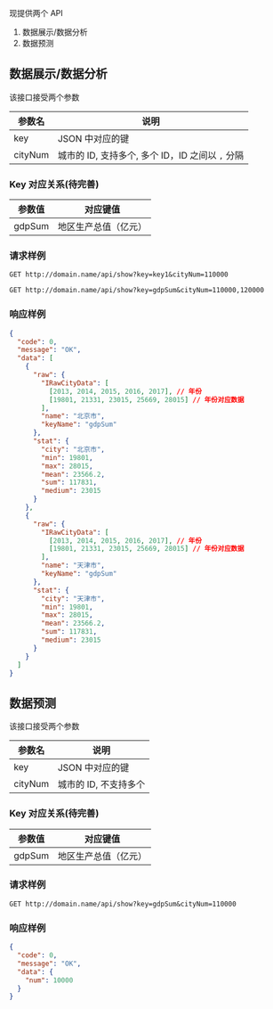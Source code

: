 现提供两个 API

1. 数据展示/数据分析
2. 数据预测

## 数据展示/数据分析

该接口接受两个参数

| 参数名  | 说明                                             |
| ------- | ------------------------------------------------ |
| key     | JSON 中对应的键                                  |
| cityNum | 城市的 ID, 支持多个, 多个 ID，ID 之间以 `,` 分隔 |

### Key 对应关系(待完善)

| 参数值 | 对应键值             |
| ------ | -------------------- |
| gdpSum | 地区生产总值（亿元） |

### 请求样例

```http
GET http://domain.name/api/show?key=key1&cityNum=110000
```

```http
GET http://domain.name/api/show?key=gdpSum&cityNum=110000,120000
```

### 响应样例

```json
{
  "code": 0,
  "message": "OK",
  "data": [
    {
      "raw": {
        "IRawCityData": [
          [2013, 2014, 2015, 2016, 2017], // 年份
          [19801, 21331, 23015, 25669, 28015] // 年份对应数据
        ],
        "name": "北京市",
        "keyName": "gdpSum"
      },
      "stat": {
        "city": "北京市",
        "min": 19801,
        "max": 28015,
        "mean": 23566.2,
        "sum": 117831,
        "medium": 23015
      }
    },
    {
      "raw": {
        "IRawCityData": [
          [2013, 2014, 2015, 2016, 2017], // 年份
          [19801, 21331, 23015, 25669, 28015] // 年份对应数据
        ],
        "name": "天津市",
        "keyName": "gdpSum"
      },
      "stat": {
        "city": "天津市",
        "min": 19801,
        "max": 28015,
        "mean": 23566.2,
        "sum": 117831,
        "medium": 23015
      }
    }
  ]
}
```

## 数据预测

该接口接受两个参数

| 参数名  | 说明                  |
| ------- | --------------------- |
| key     | JSON 中对应的键       |
| cityNum | 城市的 ID, 不支持多个 |

### Key 对应关系(待完善)

| 参数值 | 对应键值             |
| ------ | -------------------- |
| gdpSum | 地区生产总值（亿元） |

### 请求样例

```http
GET http://domain.name/api/show?key=gdpSum&cityNum=110000
```

### 响应样例

```json
{
  "code": 0,
  "message": "OK",
  "data": {
    "num": 10000
  }
}
```
